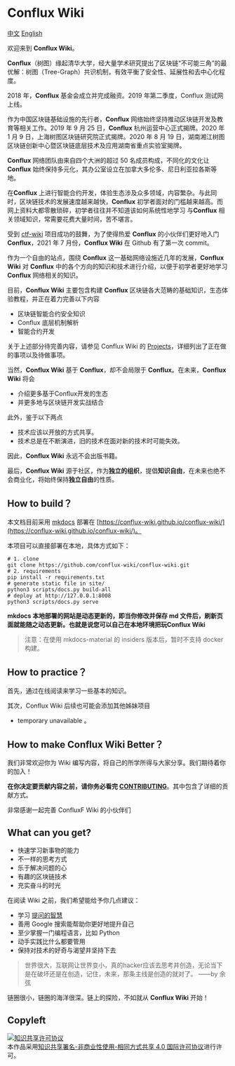 # Conflux Wiki


[中文](./README-zh_CN.md)  [English](./README.md)

欢迎来到 **Conflux Wiki**。

**Conflux**（树图）缘起清华大学，经大量学术研究提出了区块链“不可能三角”的最优解：树图（Tree-Graph）共识机制，有效平衡了安全性、延展性和去中心化程度。

2018 年，**Conflux** 基金会成立并完成融资。2019 年第二季度，Conflux 测试网上线。

作为中国区块链基础设施的先行者，**Conflux** 网络始终坚持推动区块链开发及教育等相关工作。2019 年 9 月 25 日，**Conflux** 杭州运营中心正式揭牌。2020 年 1 月 9 日，上海树图区块链研究院正式揭牌。2020 年 8 月 19 日，湖南湘江树图区块链创新中心暨区块链底层技术及应用湖南省重点实验室揭牌。

**Conflux** 网络团队由来自四个大洲的超过 50 名成员构成，不同化的文化让 **Conflux** 始终保持多元化，其办公室设立在加拿大多伦多、尼日利亚拉各斯等地。

在**Conflux** 上进行智能合约开发，体验生态涉及众多领域，内容繁杂。与此同时，区块链技术的发展速度越来越快，**Conflux** 初学者面对的门槛越来越高。而网上资料大都零散琐碎，初学者往往并不知道该如何系统性地学习 与**Conflux** 相关领域知识，常需要花费大量时间，苦不堪言。

受到 [ctf-wiki](https://github.com/ctf-wiki/ctf-wiki) 项目成功的鼓舞，为了使得热爱 **Conflux** 的小伙伴们更好地入门 **Conflux**，2021 年 7 月份，**Conflux Wiki** 在 Github 有了第一次 commit。

作为一个自由的站点，围绕 **Conflux** 这一基础网络设施近几年的发展，**Conflux Wiki** 对 **Conflux** 中的各个方向的知识和技术进行介绍，以便于初学者更好地学习 **Conflux** 网络相关的知识。

目前，**Conflux Wiki** 主要包含构建 **Conflux** 区块链各大范畴的基础知识，生态体验教程，并正在着力完善以下内容

- 区块链智能合约安全知识
- Conflux 底层机制解析
- 智能合约开发

关于上述部分待完善内容，请参见 Conflux Wiki 的 [Projects](https://github.com/Conflux-wiki/Conflux-wiki/projects)，详细列出了正在做的事项以及待做事项。

当然，**Conflux Wiki** 基于 **Conflux**，却不会局限于 **Conflux**。在未来，**Conflux Wiki** 将会

- 介绍更多基于Conflux开发的生态
- 并更多地与区块链开发实战结合

此外，鉴于以下两点

- 技术应该以开放的方式共享。
- 技术总是在不断演进，旧的技术在面对新的技术时可能失效。

因此，**Conflux Wiki** 永远不会出版书籍。

最后，**Conflux Wiki** 源于社区，作为**独立的组织**，提倡**知识自由**，在未来也绝不会商业化，将始终保持**独立自由**的性质。

## How to build？

本文档目前采用 [mkdocs](https://github.com/mkdocs/mkdocs) 部署在 [https://conflux-wiki.github.io/conflux-wiki/](https://conflux-wiki.github.io/conflux-wiki/)。

本项目可以直接部署在本地，具体方式如下：

```shell
# 1. clone
git clone https://github.com/conflux-wiki/conflux-wiki.git
# 2. requirements
pip install -r requirements.txt
# generate static file in site/
python3 scripts/docs.py build-all
# deploy at http://127.0.0.1:8008
python3 scripts/docs.py serve
```

**mkdocs 本地部署的网站是动态更新的，即当你修改并保存 md 文件后，刷新页面就能随之动态更新。也就是说您可以自己在本地环境把玩Conflux Wiki**

> 注意：在使用 mkdocs-material 的 insiders 版本后，暂时不支持 docker 构建。


## How to practice？

首先，通过在线阅读来学习一些基本的知识。

其次，Conflux Wiki 后续也可能会添加其他姊妹项目

- temporary unavailable
。
## How to make Conflux Wiki Better？

我们非常欢迎你为 Wiki 编写内容，将自己的所学所得与大家分享。我们期待着你的加入！

**在你决定要贡献内容之前，请你务必看完 [CONTRIBUTING](https://conflux-wiki.github.io/conflux-wiki/contribute/before-contributing/)**。其中包含了详细的贡献方式。 

非常感谢一起完善 ConfluxF Wiki 的小伙伴们

<a href="https://github.com/conflux-wiki/conflux-wiki/graphs/contributors"></a>

## What can you get?

- 快速学习新事物的能力
- 不一样的思考方式
- 乐于解决问题的心
- 有趣的区块链技术
- 充实奋斗的时光

在阅读 Wiki 之前，我们希望能给予你几点建议：

- 学习 [提问的智慧](https://github.com/ryanhanwu/How-To-Ask-Questions-The-Smart-Way)
- 善用 Google 搜索能帮助你更好地提升自己
- 至少掌握一门编程语言，比如 Python
- 动手实践比什么都要管用
- 保持对技术的好奇与渴望并坚持下去

> 世界很大，互联网让世界变小，真的hacker应该去思考并创造，无论当下是在破坏还是在创造，记住，未来，那条主线是创造的就对了。 ——by 余弦

链圈很小，链圈的海洋很深。链上的探险，不如就从 **Conflux Wiki** 开始！

## Copyleft
<a rel="license" href="http://creativecommons.org/licenses/by-nc-sa/4.0/"><img alt="知识共享许可协议" style="border-width:0" src="https://i.creativecommons.org/l/by-nc-sa/4.0/88x31.png" /></a><br />本作品采用<a rel="license" href="http://creativecommons.org/licenses/by-nc-sa/4.0/">知识共享署名-非商业性使用-相同方式共享 4.0 国际许可协议</a>进行许可。

